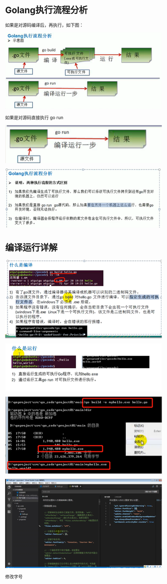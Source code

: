 # Golang执行流程分析

如果是对源码编译后，再执行，如下图：

![](https://raw.githubusercontent.com/Jasmine2121/images/master/1582939265472.png)

如果是对源码直接执行 go run 

![](https://raw.githubusercontent.com/Jasmine2121/images/master/1582941617231.png)

![](https://raw.githubusercontent.com/Jasmine2121/images/master/1582941802738.png)

# 编译运行详解



![](https://raw.githubusercontent.com/Jasmine2121/images/master/1582941911163.png)

![](https://raw.githubusercontent.com/Jasmine2121/images/master/1582942044662.png)

![](https://raw.githubusercontent.com/Jasmine2121/images/master/1582942185466.png)

![](https://raw.githubusercontent.com/Jasmine2121/images/master/1582942638388.png)

修改字号